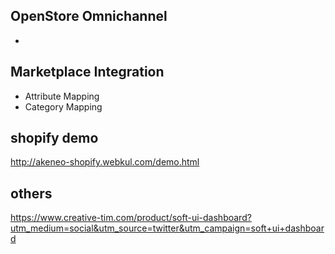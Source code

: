 ## OpenStore Omnichannel

- 


## Marketplace Integration

- Attribute Mapping
- Category Mapping

## shopify demo
http://akeneo-shopify.webkul.com/demo.html

## others
https://www.creative-tim.com/product/soft-ui-dashboard?utm_medium=social&utm_source=twitter&utm_campaign=soft+ui+dashboard
